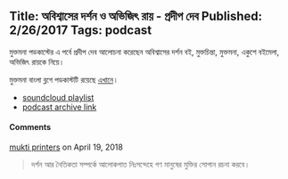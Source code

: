Title: অবিশ্বাসের দর্শন ও অভিজিৎ রায় - প্রদীপ দেব
Published: 2/26/2017
Tags: podcast
---
মুক্তমনা পডকাস্টের এ পর্বে প্রদীপ দেব আলোচনা করেছেন অবিশ্বাসের দর্শন বই, মুক্তচিন্তা, মুক্তমনা, একুশে বইমেলা, অভিজিৎ রায়কে নিয়ে।

মুক্তমনা বাংলা ব্লগে পডকাস্টটি রয়েছে [এখানে](https://podcast.azureedge.net/media/Default/Podcast%20m4A/Dr%20Pradip%20Deb%20Podcast%20Abisshasher%20Dorshon.m4a)।

- [soundcloud playlist](https://soundcloud.com/mukto-mona)
- [podcast archive link](http://web.archive.org/web/20191023151006/http://podcast.mukto-mona.com)

#### Comments
[mukti printers](https://disqus.com/by/muktiprinters/) on April 19, 2018
> দর্শন আর নৈতিকতা সম্পর্কে আলোকপাত নিঃসন্দেহে গণ মানুষের মুক্তির সোপান রচনা করবে।
